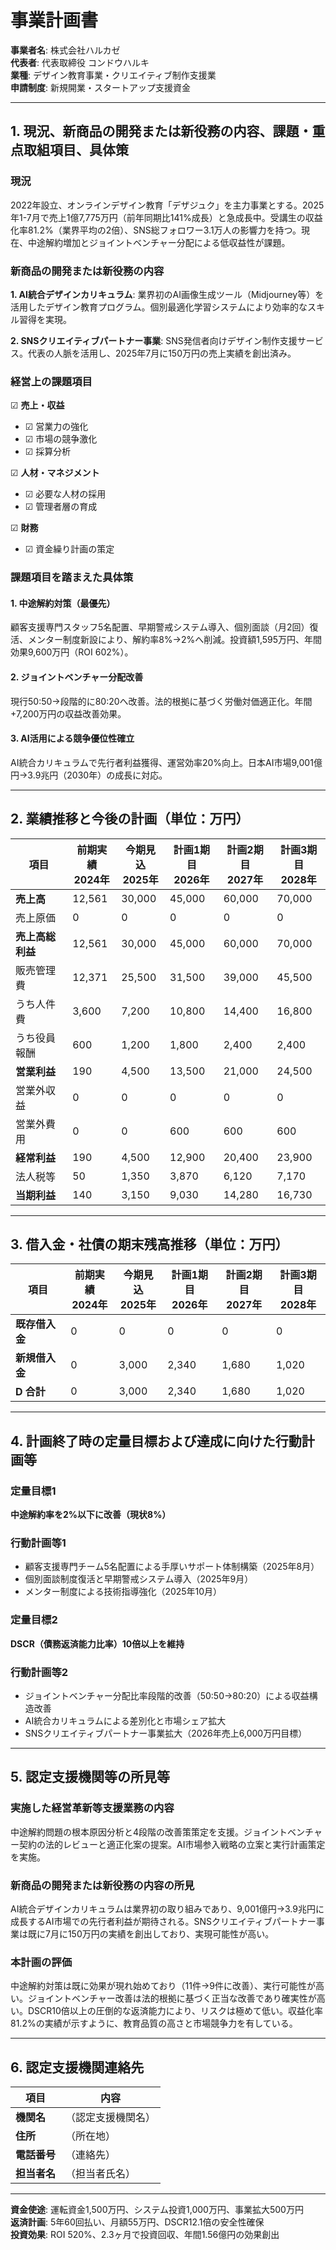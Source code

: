 # 事業計画書

**事業者名**: 株式会社ハルカゼ  
**代表者**: 代表取締役 コンドウハルキ  
**業種**: デザイン教育事業・クリエイティブ制作支援業  
**申請制度**: 新規開業・スタートアップ支援資金

---

## 1. 現況、新商品の開発または新役務の内容、課題・重点取組項目、具体策

### 現況
2022年設立、オンラインデザイン教育「デザジュク」を主力事業とする。2025年1-7月で売上1億7,775万円（前年同期比141%成長）と急成長中。受講生の収益化率81.2%（業界平均の2倍）、SNS総フォロワー3.1万人の影響力を持つ。現在、中途解約増加とジョイントベンチャー分配による低収益性が課題。

### 新商品の開発または新役務の内容
**1. AI統合デザインカリキュラム**: 業界初のAI画像生成ツール（Midjourney等）を活用したデザイン教育プログラム。個別最適化学習システムにより効率的なスキル習得を実現。

**2. SNSクリエイティブパートナー事業**: SNS発信者向けデザイン制作支援サービス。代表の人脈を活用し、2025年7月に150万円の売上実績を創出済み。

### 経営上の課題項目

☑ **売上・収益**
- ☑ 営業力の強化
- ☑ 市場の競争激化
- ☑ 採算分析

☑ **人材・マネジメント**
- ☑ 必要な人材の採用
- ☑ 管理者層の育成

☑ **財務**
- ☑ 資金繰り計画の策定

### 課題項目を踏まえた具体策

#### 1. 中途解約対策（最優先）
顧客支援専門スタッフ5名配置、早期警戒システム導入、個別面談（月2回）復活、メンター制度新設により、解約率8%→2%へ削減。投資額1,595万円、年間効果9,600万円（ROI 602%）。

#### 2. ジョイントベンチャー分配改善
現行50:50→段階的に80:20へ改善。法的根拠に基づく労働対価適正化。年間+7,200万円の収益改善効果。

#### 3. AI活用による競争優位性確立
AI統合カリキュラムで先行者利益獲得、運営効率20%向上。日本AI市場9,001億円→3.9兆円（2030年）の成長に対応。

---

## 2. 業績推移と今後の計画（単位：万円）

| 項目 | 前期実績<br>2024年 | 今期見込<br>2025年 | 計画1期目<br>2026年 | 計画2期目<br>2027年 | 計画3期目<br>2028年 |
|------|----------|----------|-----------|-----------|-----------|
| **売上高** | 12,561 | 30,000 | 45,000 | 60,000 | 70,000 |
| 売上原価 | 0 | 0 | 0 | 0 | 0 |
| **売上高総利益** | 12,561 | 30,000 | 45,000 | 60,000 | 70,000 |
| 販売管理費 | 12,371 | 25,500 | 31,500 | 39,000 | 45,500 |
| うち人件費 | 3,600 | 7,200 | 10,800 | 14,400 | 16,800 |
| うち役員報酬 | 600 | 1,200 | 1,800 | 2,400 | 2,400 |
| **営業利益** | 190 | 4,500 | 13,500 | 21,000 | 24,500 |
| 営業外収益 | 0 | 0 | 0 | 0 | 0 |
| 営業外費用 | 0 | 0 | 600 | 600 | 600 |
| **経常利益** | 190 | 4,500 | 12,900 | 20,400 | 23,900 |
| 法人税等 | 50 | 1,350 | 3,870 | 6,120 | 7,170 |
| **当期利益** | 140 | 3,150 | 9,030 | 14,280 | 16,730 |

---

## 3. 借入金・社債の期末残高推移（単位：万円）

| 項目 | 前期実績<br>2024年 | 今期見込<br>2025年 | 計画1期目<br>2026年 | 計画2期目<br>2027年 | 計画3期目<br>2028年 |
|------|----------|----------|-----------|-----------|-----------|
| **既存借入金** | 0 | 0 | 0 | 0 | 0 |
| **新規借入金** | 0 | 3,000 | 2,340 | 1,680 | 1,020 |
| **D 合計** | 0 | 3,000 | 2,340 | 1,680 | 1,020 |

---

## 4. 計画終了時の定量目標および達成に向けた行動計画等

### 定量目標1
**中途解約率を2%以下に改善（現状8%）**

### 行動計画等1
- 顧客支援専門チーム5名配置による手厚いサポート体制構築（2025年8月）
- 個別面談制度復活と早期警戒システム導入（2025年9月）
- メンター制度による技術指導強化（2025年10月）

### 定量目標2
**DSCR（債務返済能力比率）10倍以上を維持**

### 行動計画等2
- ジョイントベンチャー分配比率段階的改善（50:50→80:20）による収益構造改善
- AI統合カリキュラムによる差別化と市場シェア拡大
- SNSクリエイティブパートナー事業拡大（2026年売上6,000万円目標）

---

## 5. 認定支援機関等の所見等

### 実施した経営革新等支援業務の内容
中途解約問題の根本原因分析と4段階の改善策策定を支援。ジョイントベンチャー契約の法的レビューと適正化案の提案。AI市場参入戦略の立案と実行計画策定を実施。

### 新商品の開発または新役務の内容の所見
AI統合デザインカリキュラムは業界初の取り組みであり、9,001億円→3.9兆円に成長するAI市場での先行者利益が期待される。SNSクリエイティブパートナー事業は既に7月に150万円の実績を創出しており、実現可能性が高い。

### 本計画の評価
中途解約対策は既に効果が現れ始めており（11件→9件に改善）、実行可能性が高い。ジョイントベンチャー改善は法的根拠に基づく正当な改善であり確実性が高い。DSCR10倍以上の圧倒的な返済能力により、リスクは極めて低い。収益化率81.2%の実績が示すように、教育品質の高さと市場競争力を有している。

---

## 6. 認定支援機関連絡先

| 項目 | 内容 |
|------|------|
| **機関名** | （認定支援機関名） |
| **住所** | （所在地） |
| **電話番号** | （連絡先） |
| **担当者名** | （担当者氏名） |

---

**資金使途**: 運転資金1,500万円、システム投資1,000万円、事業拡大500万円  
**返済計画**: 5年60回払い、月額55万円、DSCR12.1倍の安全性確保  
**投資効果**: ROI 520%、2.3ヶ月で投資回収、年間1.56億円の効果創出